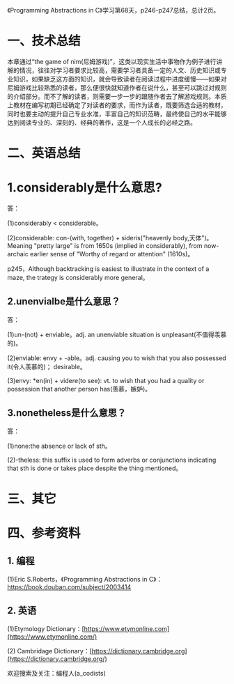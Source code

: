 《Programming Abstractions in C》学习第68天，p246-p247总结，总计2页。

# 一、技术总结

本章通过“the game of nim(尼姆游戏)”，这类以现实生活中事物作为例子进行讲解的情况，往往对学习者要求比较高，需要学习者具备一定的人文、历史知识或专业知识，如果缺乏这方面的知识，就会导致读者在阅读过程中进度缓慢——如果对尼姆游戏比较熟悉的读者，那么便很快就知道作者在说什么，甚至可以跳过对规则的介绍部分。而不了解的读者，则需要一步一步的跟随作者去了解游戏规则。本质上教材在编写初期已经确定了对读者的要求，而作为读者，既要筛选合适的教材，同时也要主动的提升自己专业水准，丰富自己的知识范畴，最终使自己的水平能够达到阅读专业的、深刻的、经典的著作，这是一个人成长的必经之路。

# 二、英语总结

# 1.considerably是什么意思?

答：

(1)considerably < considerable。

(2)considerable: con-(with, together) + sideris("heavenly body,天体")。Meaning "pretty large" is from 1650s (implied in considerably), from now-archaic earlier sense of "Worthy of regard or attention" (1610s)。

p245，Although backtracking is easiest to illustrate in the context of a maze, the trategy is considerably more general。

## 2.unenvialbe是什么意思？

答：

(1)un-(not) + enviable。adj. an unenviable situation is unpleasant(不值得羡慕的)。

(2)enviable: envy + -able。adj. causing you to wish that you also possessed it(令人羡慕的)； desirable。

(3)envy: *en(in) + videre(to see): vt. to wish that you had a quality or possession that another person has(羡慕，嫉妒)。

## 3.nonetheless是什么意思？

答：

(1)none:the absence or lack of sth。

(2)-theless: this suffix is used to form adverbs or conjunctions indicating that sth is done or takes place despite the thing mentioned。

# 三、其它

# 四、参考资料

## 1. 编程

(1)Eric S.Roberts，《Programming Abstractions in C》：https://book.douban.com/subject/2003414

## 2. 英语

(1)Etymology Dictionary：[https://www.etymonline.com](https://www.etymonline.com/)

(2) Cambridage Dictionary：[https://dictionary.cambridge.org](https://dictionary.cambridge.org/)


欢迎搜索及关注：编程人(a_codists)